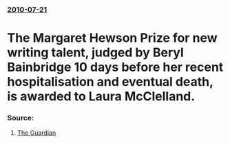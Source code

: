 ### [2010-07-21](/news/2010/07/21/index.md)

# The Margaret Hewson Prize for new writing talent, judged by Beryl Bainbridge 10 days before her recent hospitalisation and eventual death, is awarded to Laura McClelland. 




### Source:

1. [The Guardian](http://www.guardian.co.uk/books/2010/jul/21/prize-judged-beryl-bainbridge-london-student)
